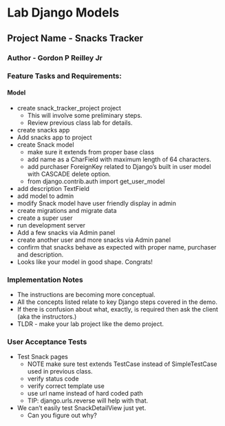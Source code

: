 # Lab Django Models

## Project Name - Snacks Tracker

### Author - Gordon P Reilley Jr

### Feature Tasks and Requirements:

#### Model
- create snack_tracker_project project
  - This will involve some preliminary steps.
  - Review previous class lab for details.
- create snacks app
- Add snacks app to project
- create Snack model
  - make sure it extends from proper base class
  - add name as a CharField with maximum length of 64 characters.
  - add purchaser ForeignKey related to Django’s built in user model with CASCADE delete option.
  - from django.contrib.auth import get_user_model
- add description TextField
- add model to admin
- modify Snack model have user friendly display in admin
- create migrations and migrate data
- create a super user
- run development server
- Add a few snacks via Admin panel
- create another user and more snacks via Admin panel
- confirm that snacks behave as expected with proper name, purchaser and description.
- Looks like your model in good shape. Congrats!

### Implementation Notes

- The instructions are becoming more conceptual.
- All the concepts listed relate to key Django steps covered in the demo.
- If there is confusion about what, exactly, is required then ask the client (aka the instructors.)
- TLDR - make your lab project like the demo project.

### User Acceptance Tests

- Test Snack pages
  - NOTE make sure test extends TestCase instead of SimpleTestCase used in previous class.
  - verify status code
  - verify correct template use
  - use url name instead of hard coded path
  - TIP: django.urls.reverse will help with that.
- We can’t easily test SnackDetailView just yet.
  - Can you figure out why?
